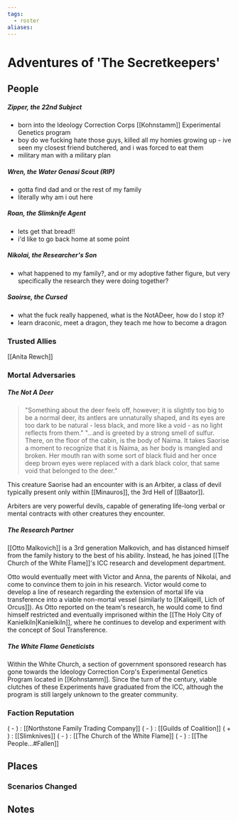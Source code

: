 ```yaml
---
tags:
  - roster
aliases:
---
```

# Adventures of 'The Secretkeepers'
## People
##### Zipper, the 22nd Subject
- born into the Ideology Correction Corps [[Kohnstamm]] Experimental Genetics program
- boy do we fucking hate those guys, killed all my homies growing up - ive seen my closest friend butchered, and i was forced to eat them
- military man with a military plan
##### Wren, the Water Genasi Scout (**RIP**)
- gotta find dad and or the rest of my family
- literally why am i out here
##### Roan, the Slimknife Agent
- lets get that bread!!
- i'd like to go back home at some point
##### Nikolai, the Researcher's Son
- what happened to my family?, and or my adoptive father figure, but very specifically the research they were doing together?
##### Saoirse, the Cursed
- what the fuck really happened, what is the NotADeer, how do I stop it?
- learn draconic, meet a dragon, they teach me how to become a dragon

### Trusted Allies
[[Anita Rewch]]

### Mortal Adversaries
##### The Not A Deer
> "Something about the deer feels off, however; it is slightly too big to be a normal deer, its antlers are unnaturally shaped, and its eyes are too dark to be natural - less black, and more like a void - as no light reflects from them."
> "...and is greeted by a strong smell of sulfur. There, on the floor of the cabin, is the body of Naima. It takes Saorise a moment to recognize that it is Naima, as her body is mangled and broken. Her mouth ran with some sort of black fluid and her once deep brown eyes were replaced with a dark black color, that same void that belonged to the deer."

This creature Saorise had an encounter with is an Arbiter, a class of devil typically present only within [[Minauros]], the 3rd Hell of [[Baator]].

Arbiters are very powerful devils, capable of generating life-long verbal or mental contracts with other creatures they encounter. 

##### The Research Partner
[[Otto Malkovich]] is a 3rd generation Malkovich, and has distanced himself from the family history to the best of his ability. Instead, he has joined [[The Church of the White Flame]]'s ICC research and development department. 

Otto would eventually meet with Victor and Anna, the parents of Nikolai, and come to convince them to join in his research. Victor would come to develop a line of research regarding the extension of mortal life via transference into a viable non-mortal vessel (similarly to [[Kaliqeill, Lich of Orcus]]). As Otto reported on the team's research, he would come to find himself restricted and eventually imprisoned within the [[The Holy City of Kanielkiln|Kanielkiln]], where he continues to develop and experiment with the concept of Soul Transference.

##### The White Flame Geneticists
Within the White Church, a section of government sponsored research has gone towards the Ideology Correction Corp's Experimental Genetics Program located in [[Kohnstamm]]. Since the turn of the century, viable clutches of these Experiments have graduated from the ICC, although the program is still largely unknown to the greater community.

### Faction Reputation
( - )  : [[Northstone Family Trading Company]]
( - )  : [[Guilds of Coalition]]
( + ) : [[Slimknives]]
( - )  : [[The Church of the White Flame]]
( - )  : [[The People...#Fallen]]

## Places
### Scenarios Changed
## Notes